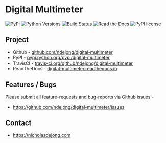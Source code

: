 # Digital Multimeter
[![PyPi](https://img.shields.io/pypi/v/digital-multimeter.svg)](https://pypi.python.org/pypi/digital-multimeter/)
[![Python Versions](https://img.shields.io/pypi/pyversions/digital-multimeter.svg)](https://github.com/ndejong/digital-multimeter/)
[![Build Status](https://api.travis-ci.org/ndejong/digital-multimeter.svg?branch=master)](https://travis-ci.org/ndejong/digital-multimeter/)
![Read the Docs](https://img.shields.io/readthedocs/digital-multimeter)
![PyPI license](https://img.shields.io/pypi/l/digital-multimeter.svg)

## Project
* Github - [github.com/ndejong/digital-multimeter](https://github.com/ndejong/digital-multimeter)
* PyPI - [pypi.python.org/pypi/digital-multimeter](https://pypi.python.org/pypi/digital-multimeter/)
* TravisCI - [travis-ci.org/github/ndejong/digital-multimeter](https://travis-ci.org/github/ndejong/digital-multimeter)
* ReadTheDocs - [digital-multimeter.readthedocs.io](https://digital-multimeter.readthedocs.io/en/latest/)

## Features / Bugs 
Please submit all feature-requests and bug-reports via Github issues - 
* https://github.com/ndejong/digital-multimeter/issues

## Contact
* https://nicholasdejong.com
